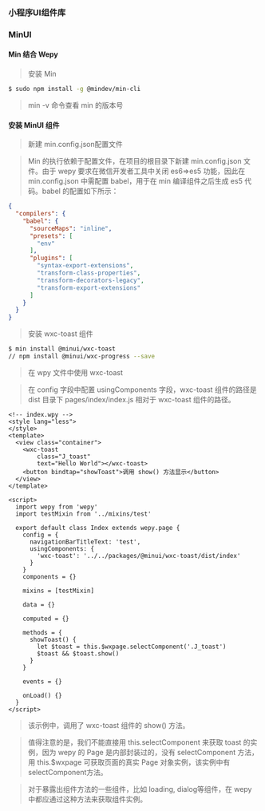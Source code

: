 ### 小程序UI组件库
### MinUI

#### Min 结合 Wepy
>安装 Min

```bash
$ sudo npm install -g @mindev/min-cli
```
>min -v 命令查看 min 的版本号

#### 安装 MinUI 组件
>新建 min.config.json配置文件

>Min 的执行依赖于配置文件，在项目的根目录下新建 min.config.json 文件。由于 wepy 要求在微信开发者工具中关闭 es6=>es5 功能，因此在 min.config.json 中需配置 babel，用于在 min 编译组件之后生成 es5 代码。babel 的配置如下所示：

```json
{
  "compilers": {
    "babel": {
      "sourceMaps": "inline",
      "presets": [
        "env"
      ],
      "plugins": [
        "syntax-export-extensions",
        "transform-class-properties",
        "transform-decorators-legacy",
        "transform-export-extensions"
      ]
    }
  }
}
```
>安装 wxc-toast 组件

```bash
$ min install @minui/wxc-toast
// npm install @minui/wxc-progress --save
```
>在 wpy 文件中使用 wxc-toast

>在 config 字段中配置 usingComponents 字段，wxc-toast 组件的路径是 dist 目录下 pages/index/index.js 相对于 wxc-toast 组件的路径。

```vue
<!-- index.wpy -->
<style lang="less">
</style>
<template>
  <view class="container">
    <wxc-toast
        class="J_toast"
        text="Hello World"></wxc-toast>
    <button bindtap="showToast">调用 show() 方法显示</button>
  </view>
</template>

<script>
  import wepy from 'wepy'
  import testMixin from '../mixins/test'

  export default class Index extends wepy.page {
    config = {
      navigationBarTitleText: 'test',
      usingComponents: {
        'wxc-toast': '../../packages/@minui/wxc-toast/dist/index'
      }
    }
    components = {}

    mixins = [testMixin]

    data = {}

    computed = {}

    methods = {
      showToast() {
        let $toast = this.$wxpage.selectComponent('.J_toast')
        $toast && $toast.show()
      }
    }

    events = {}

    onLoad() {}
  }
</script>
```
>该示例中，调用了 wxc-toast 组件的 show() 方法。

>值得注意的是，我们不能直接用 this.selectComponent 来获取 toast 的实例，因为 wepy 的 Page 是内部封装过的，没有 selectComponent 方法，用 this.$wxpage 可获取页面的真实 Page 对象实例，该实例中有selectComponent方法。

>对于暴露出组件方法的一些组件，比如 loading, dialog等组件，在 wepy 中都应通过这种方法来获取组件实例。